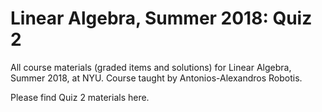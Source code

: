 # Linear Algebra, Summer 2018: Quiz 2
All course materials (graded items and solutions) for Linear Algebra, Summer 2018, at NYU. Course taught by Antonios-Alexandros Robotis.

Please find Quiz 2 materials here.

